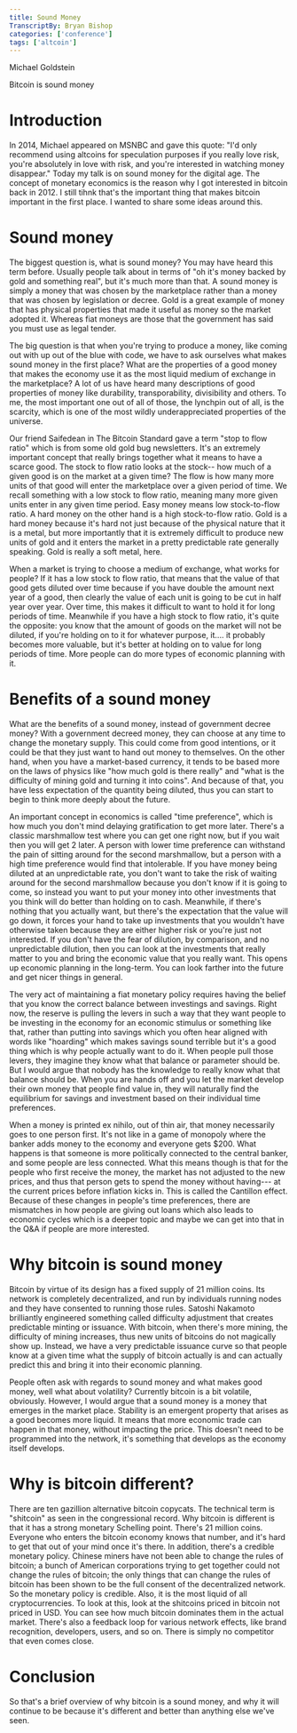 ```yaml
---
title: Sound Money
TranscriptBy: Bryan Bishop
categories: ['conference']
tags: ['altcoin']
---
```


Michael Goldstein

Bitcoin is sound money

# Introduction

In 2014, Michael appeared on MSNBC and gave this quote: "I'd only recommend using altcoins for speculation purposes if you really love risk, you're absolutely in love with risk, and you're interested in watching money disappear." Today my talk is on sound money for the digital age. The concept of monetary economics is the reason why I got interested in bitcoin back in 2012. I still tihnk that's the important thing that makes bitcoin important in the first place. I wanted to share some ideas around this.

# Sound money

The biggest question is, what is sound money? You may have heard this term before. Usually people talk about in terms of "oh it's money backed by gold and something real", but it's much more than that. A sound money is simply a money that was chosen by the marketplace rather than a money that was chosen by legislation or decree. Gold is a great example of money that has physical properties that made it useful as money so the market adopted it. Whereas fiat moneys are those that the government has said you must use as legal tender.

The big question is that when you're trying to produce a money, like coming out with up out of the blue with code, we have to ask ourselves what makes sound money in the first place? What are the properties of a good money that makes the economy use it as the most liquid medium of exchange in the marketplace? A lot of us have heard many descriptions of good properties of money like durability, transporability, divisibility and others. To me, the most important one out of all of those, the lynchpin out of all, is the scarcity, which is one of the most wildly underappreciated properties of the universe.

Our friend Saifedean in The Bitcoin Standard gave a term "stop to flow ratio" which is from some old gold bug newsletters. It's an extremely important concept that really brings together what it means to have a scarce good. The stock to flow ratio looks at the stock-- how much of a given good is on the market at a given time? The flow is how many more units of that good will enter the marketplace over a given period of time. We recall something with a low stock to flow ratio, meaning many more given units enter in any given time period. Easy money means low stock-to-flow ratio. A hard money on the other hand is a high stock-to-flow ratio. Gold is a hard money because it's hard not just because of the physical nature that it is a metal, but more importantly that it is extremely difficult to produce new units of gold and it enters the market in a pretty predictable rate generally speaking. Gold is really a soft metal, here.

When a market is trying to choose a medium of exchange, what works for people? If it has a low stock to flow ratio, that means that the value of that good gets diluted over time because if you have double the amount next year of a good, then clearly the value of each unit is going to be cut in half year over year. Over time, this makes it difficult to want to hold it for long periods of time. Meanwhile if you have a high stock to flow ratio, it's quite the opposite: you know that the amount of goods on the market will not be diluted, if you're holding on to it for whatever purpose, it.... it probably becomes more valuable, but it's better at holding on to value for long periods of time. More people can do more types of economic planning with it.

# Benefits of a sound money

What are the benefits of a sound money, instead of government decree money? With a government decreed money, they can choose at any time to change the monetary supply. This could come from good intentions, or it could be that they just want to hand out money to themselves. On the other hand, when you have a market-based currency, it tends to be based more on the laws of physics like "how much gold is there really" and "what is the difficulty of mining gold and turning it into coins". And because of that, you have less expectation of the quantity being diluted, thus you can start to begin to think more deeply about the future.

An important concept in economics is called "time preference", which is how much you don't mind delaying gratification to get more later. There's a classic marshmallow test where you can get one right now, but if you wait then you will get 2 later. A person with lower time preference can withstand the pain of sitting around for the second marshmallow, but a person with a high time preference would find that intolerable. If you have money being diluted at an unpredictable rate, you don't want to take the risk of waiting around for the second marshmallow because you don't know if it is going to come, so instead you want to put your money into other investments that you think will do better than holding on to cash. Meanwhile, if there's nothing that you actually want, but there's the expectation that the value will go down, it forces your hand to take up investments that you wouldn't have otherwise taken because they are either higher risk or you're just not interested. If you don't have the fear of dilution, by comparison, and no unpredictable dilution, then you can look at the investments that really matter to you and bring the economic value that you really want. This opens up economic planning in the long-term. You can look farther into the future and get nicer things in general.

The very act of maintaining a fiat monetary policy requires having the belief that you know the correct balance between investings and savings. Right now, the reserve is pulling the levers in such a way that they want people to be investing in the economy for an economic stimulus or something like that, rather than putting into savings which you often hear aligned with words like "hoarding" which makes savings sound terrible but it's a good thing which is why people actually want to do it. When people pull those levers, they imagine they know what that balance or parameter should be. But I would argue that nobody has the knowledge to really know what that balance should be. When you are hands off and you let the market develop their own money that people find value in, they will naturally find the equilibrium for savings and investment based on their individual time preferences.

When a money is printed ex nihilo, out of thin air, that money necessarily goes to one person first. It's not like in a game of monopoly where the banker adds money to the economy and everyone gets $200. What happens is that someone is more politically connected to the central banker, and some people are less connected. What this means though is that for the people who first receive the money, the market has not adjusted to the new prices, and thus that person gets to spend the money without having--- at the current prices before inflation kicks in. This is called the Cantillon effect. Because of these changes in people's time preferences, there are mismatches in how people are giving out loans which also leads to economic cycles which is a deeper topic and maybe we can get into that in the Q&A if people are more interested.

# Why bitcoin is sound money

Bitcoin by virtue of its design has a fixed supply of 21 million coins. Its network is completely decentralized, and run by individuals running nodes and they have consented to running those rules. Satoshi Nakamoto brilliantly engineered something called difficulty adjustment that creates predictable minting or issuance. With bitcoin, when there's more mining, the difficulty of mining increases, thus new units of bitcoins do not magically show up. Instead, we have a very predictable issuance curve so that people know at a given time what the supply of bitcoin actually is and can actually predict this and bring it into their economic planning.

People often ask with regards to sound money and what makes good money, well what about volatility? Currently bitcoin is a bit volatile, obviously. However, I would argue that a sound money is a money that emerges in the market place. Stability is an emergent property that arises as a good becomes more liquid. It means that more economic trade can happen in that money, without impacting the price. This doesn't need to be programmed into the network, it's something that develops as the economy itself develops.

# Why is bitcoin different?

There are ten gazillion alternative bitcoin copycats. The technical term is "shitcoin" as seen in the congressional record. Why bitcoin is different is that it has a strong monetary Schelling point. There's 21 million coins. Everyone who enters the bitcoin economy knows that number, and it's hard to get that out of your mind once it's there. In addition, there's a credible monetary policy. Chinese miners have not been able to change the rules of bitcoin; a bunch of American corporations trying to get together could not change the rules of bitcoin; the only things that can change the rules of bitcoin has been shown to be the full consent of the decentralized network. So the monetary policy is credible. Also, it is the most liquid of all cryptocurrencies. To look at this, look at the shitcoins priced in bitcoin not priced in USD. You can see how much bitcoin dominates them in the actual market. There's also a feedback loop for various network effects, like brand recognition, developers, users, and so on. There is simply no competitor that even comes close.


# Conclusion

So that's a brief overview of why bitcoin is a sound money, and why it will continue to be because it's different and better than anything else we've seen.
